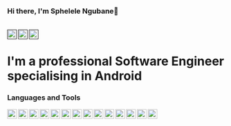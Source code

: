 ### Hi there, I'm Sphelele Ngubane👋
<br/>
<a href="">
    <img align="left" alt="Linkedin" width="22px" src="https://cdn.jsdelivr.net/npm/simple-icons@v3/icons/linkedin.svg"/>
</a>

<a href="">
    <img align="left" alt="Instagram" width="22px" src="https://cdn.jsdelivr.net/npm/simple-icons@v3/icons/instagram.svg"/>
</a>

<a href="">
    <img align="left" alt="Gmail" width="22px" src="https://cdn.jsdelivr.net/npm/simple-icons@v3/icons/gmail.svg"/>
</a><br/>

# I'm a professional Software Engineer specialising in Android

### Languages and Tools
 <img align="left" alt="Java" width="22px" src="https://cdn.jsdelivr.net/npm/simple-icons@v3/icons/java.svg"/>
 <img align="left" alt="Kotlin" width="22px" src="https://cdn.jsdelivr.net/npm/simple-icons@v3/icons/kotlin.svg"/>
 <img align="left" alt="JavaScript" width="22px" src="https://cdn.jsdelivr.net/npm/simple-icons@v3/icons/javascript.svg"/>
 <img align="left" alt="Git" width="22px" src="https://cdn.jsdelivr.net/npm/simple-icons@v3/icons/git.svg"/>
 <img align="left" alt="Firebase" width="22px" src="https://cdn.jsdelivr.net/npm/simple-icons@v3/icons/firebase.svg"/>
 <img align="left" alt="NodeJS" width="22px" src="https://cdn.jsdelivr.net/npm/simple-icons@v3/icons/node-dot-js.svg"/>
 <img align="left" alt="Firebase" width="22px" src="https://cdn.jsdelivr.net/npm/simple-icons@v3/icons/firebase.svg"/>
 <img align="left" alt="NPM" width="22px" src="https://cdn.jsdelivr.net/npm/simple-icons@v3/icons/npm.svg"/>
 <img align="left" alt="MonogDB" width="22px" src="https://cdn.jsdelivr.net/npm/simple-icons@v3/icons/mongodb.svg"/>
 <img align="left" alt="Gradle" width="22px" src="https://cdn.jsdelivr.net/npm/simple-icons@v3/icons/gradle.svg"/>
 <img align="left" alt="AndroidStudio" width="22px" src="https://cdn.jsdelivr.net/npm/simple-icons@v3/icons/androidstudio.svg"/>
 <img align="left" alt="Jira" width="22px" src="https://cdn.jsdelivr.net/npm/simple-icons@v3/icons/jira.svg"/>
 <img align="left" alt="Angular" width="22px" src="https://cdn.jsdelivr.net/npm/simple-icons@v3/icons/angular.svg"/>
 <img align="left" alt="MySQL" width="22px" src="https://cdn.jsdelivr.net/npm/simple-icons@v3/icons/mysql.svg"/>

<!--
**MicahSphelele/MicahSphelele** is a ✨ _special_ ✨ repository because its `README.md` (this file) appears on your GitHub profile.

Here are some ideas to get you started:

- 🔭 I’m currently working on ...
- 🌱 I’m currently learning ...
- 👯 I’m looking to collaborate on ...
- 🤔 I’m looking for help with ...
- 💬 Ask me about ...
- 📫 How to reach me: ...
- 😄 Pronouns: ...
- ⚡ Fun fact: ...
✔ Updated README
-->
